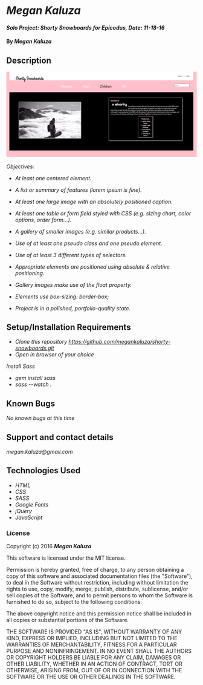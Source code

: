 # _Megan Kaluza_

#### _Solo Project: Shorty Snowboards for Epicodus, Date: 11-18-16_

#### By _**Megan Kaluza**_

## Description

![screenshot](screen_shot.png)

_Objectives:_

* _At least one centered element._

* _A list or summary of features (lorem ipsum is fine)._

* _At least one large image with an absolutely positioned caption._

* _At least one table or form field styled with CSS (e.g. sizing chart, color options, order form…)._

* _A gallery of smaller images (e.g. similar products...)._

* _Use of at least one pseudo class and one pseudo element._

* _Use of at least 3 different types of selectors._

* _Appropriate elements are positioned using absolute & relative positioning._

* _Gallery images make use of the float property._

* _Elements use box-sizing: border-box;_

* _Project is in a polished, portfolio-quality state._

## Setup/Installation Requirements

* _Clone this repository https://github.com/megankaluza/shorty-snowboards.git_
* _Open in browser of your choice_

_Install Sass_

* _gem install sass_
* _sass --watch ._

## Known Bugs

_No known bugs at this time_

## Support and contact details

_megan.kaluza@gmail.com_

## Technologies Used

* _HTML_
* _CSS_
* _SASS_
* _Google Fonts_
* _jQuery_
* _JavaScript_

### License

Copyright (c) 2016 **_Megan Kaluza_**

This software is licensed under the MIT license.

Permission is hereby granted, free of charge, to any person obtaining a copy of this software and associated documentation files (the "Software"), to deal in the Software without restriction, including without limitation the rights to use, copy, modify, merge, publish, distribute, sublicense, and/or sell copies of the Software, and to permit persons to whom the Software is furnished to do so, subject to the following conditions:

The above copyright notice and this permission notice shall be included in all copies or substantial portions of the Software.

THE SOFTWARE IS PROVIDED "AS IS", WITHOUT WARRANTY OF ANY KIND, EXPRESS OR IMPLIED, INCLUDING BUT NOT LIMITED TO THE WARRANTIES OF MERCHANTABILITY, FITNESS FOR A PARTICULAR PURPOSE AND NONINFRINGEMENT. IN NO EVENT SHALL THE AUTHORS OR COPYRIGHT HOLDERS BE LIABLE FOR ANY CLAIM, DAMAGES OR OTHER LIABILITY, WHETHER IN AN ACTION OF CONTRACT, TORT OR OTHERWISE, ARISING FROM, OUT OF OR IN CONNECTION WITH THE SOFTWARE OR THE USE OR OTHER DEALINGS IN THE SOFTWARE.
